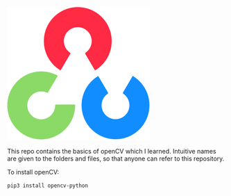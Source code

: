 <img src="_Photos/OpenCV_logo.svg"/>


This repo contains the basics of openCV which I learned. Intuitive names are given to the folders and files, so that anyone can refer to this repository. 

To install openCV:
```
pip3 install opencv-python
```
